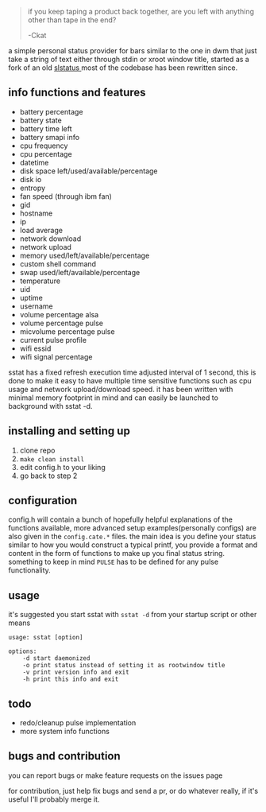 > if you keep taping a product back together, are you left with anything other than tape in the end?
> 
> -Ckat

a simple personal status provider for bars similar to the one in dwm that just take a string of text either through stdin or xroot window title, started as a fork of an old [slstatus ](https://github.com/drkhsh/slstatus) most of the codebase has been rewritten since.

## info functions and features
- battery percentage
- battery state
- battery time left
- battery smapi info
- cpu frequency
- cpu percentage
- datetime
- disk space left/used/available/percentage
- disk io
- entropy
- fan speed (through ibm fan)
- gid
- hostname
- ip
- load average
- network download
- network upload
- memory used/left/available/percentage
- custom shell command
- swap used/left/available/percentage
- temperature
- uid
- uptime
- username
- volume percentage alsa
- volume percentage pulse
- micvolume percentage pulse
- current pulse profile
- wifi essid
- wifi signal percentage

sstat has a fixed refresh execution time adjusted interval of 1 second, this is done to make it easy to have multiple time sensitive functions such as cpu usage and network upload/download speed. it has been written with minimal memory footprint in mind and can easily be launched to background with sstat -d.

## installing and setting up
1. clone repo
2. `make clean install`
3. edit config.h to your liking
4. go back to step 2

## configuration
config.h will contain a bunch of hopefully helpful explanations of the functions available,  more advanced setup examples(personally configs) are also given in the `config.cate.*` files. the main idea is you define your status similar to how you would construct a typical printf, you provide a format and content in the form of functions to make up you final status string. something to keep in mind `PULSE` has to be defined for any pulse functionality.

## usage
it's suggested you start sstat with `sstat -d` from your startup script or other means

    usage: sstat [option]
    
    options:
        -d start daemonized
        -o print status instead of setting it as rootwindow title
        -v print version info and exit
        -h print this info and exit

## todo
- redo/cleanup pulse implementation
- more system info functions

## bugs and contribution
you can report bugs or make feature requests on the issues page

for contribution, just help fix bugs and send a pr, or do whatever really, if it's useful I'll probably merge it.
